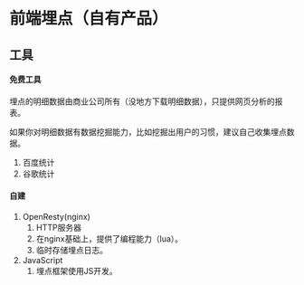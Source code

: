 # 前端埋点（自有产品）



## 工具

#### 免费工具

埋点的明细数据由商业公司所有（没地方下载明细数据），只提供网页分析的报表。

如果你对明细数据有数据挖掘能力，比如挖掘出用户的习惯，建议自己收集埋点数据。

1. 百度统计
2. 谷歌统计

#### 自建

1. OpenResty\(nginx\)
   1. HTTP服务器
   2. 在nginx基础上，提供了编程能力（lua）。
   3. 临时存储埋点日志。
2. JavaScript
   1. 埋点框架使用JS开发。



